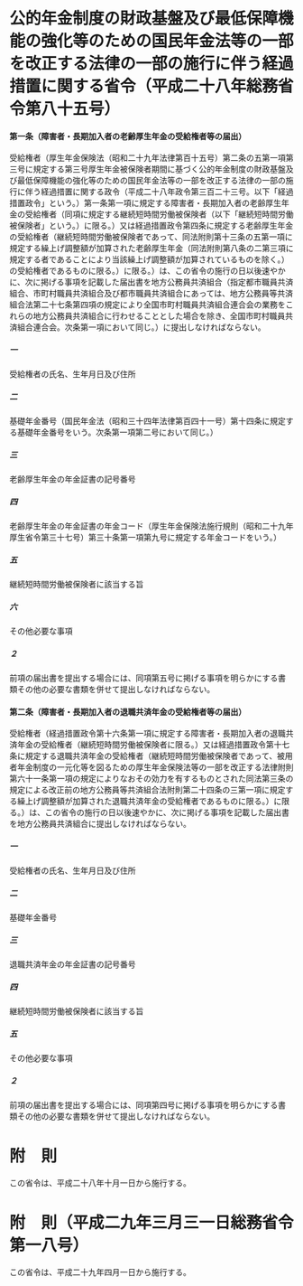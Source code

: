 # 公的年金制度の財政基盤及び最低保障機能の強化等のための国民年金法等の一部を改正する法律の一部の施行に伴う経過措置に関する省令（平成二十八年総務省令第八十五号）
#### 第一条（障害者・長期加入者の老齢厚生年金の受給権者等の届出）
受給権者（厚生年金保険法（昭和二十九年法律第百十五号）第二条の五第一項第三号に規定する第三号厚生年金被保険者期間に基づく公的年金制度の財政基盤及び最低保障機能の強化等のための国民年金法等の一部を改正する法律の一部の施行に伴う経過措置に関する政令（平成二十八年政令第三百二十三号。以下「経過措置政令」という。）第一条第一項に規定する障害者・長期加入者の老齢厚生年金の受給権者（同項に規定する継続短時間労働被保険者（以下「継続短時間労働被保険者」という。）に限る。）又は経過措置政令第四条に規定する老齢厚生年金の受給権者（継続短時間労働被保険者であって、同法附則第十三条の五第一項に規定する繰上げ調整額が加算された老齢厚生年金（同法附則第八条の二第三項に規定する者であることにより当該繰上げ調整額が加算されているものを除く。）の受給権者であるものに限る。）に限る。）は、この省令の施行の日以後速やかに、次に掲げる事項を記載した届出書を地方公務員共済組合（指定都市職員共済組合、市町村職員共済組合及び都市職員共済組合にあっては、地方公務員等共済組合法第二十七条第四項の規定により全国市町村職員共済組合連合会の業務をこれらの地方公務員共済組合に行わせることとした場合を除き、全国市町村職員共済組合連合会。次条第一項において同じ。）に提出しなければならない。
##### 一
受給権者の氏名、生年月日及び住所
##### 二
基礎年金番号（国民年金法（昭和三十四年法律第百四十一号）第十四条に規定する基礎年金番号をいう。次条第一項第二号において同じ。）
##### 三
老齢厚生年金の年金証書の記号番号
##### 四
老齢厚生年金の年金証書の年金コード（厚生年金保険法施行規則（昭和二十九年厚生省令第三十七号）第三十条第一項第九号に規定する年金コードをいう。）
##### 五
継続短時間労働被保険者に該当する旨
##### 六
その他必要な事項
##### ２
前項の届出書を提出する場合には、同項第五号に掲げる事項を明らかにする書類その他の必要な書類を併せて提出しなければならない。
#### 第二条（障害者・長期加入者の退職共済年金の受給権者等の届出）
受給権者（経過措置政令第十六条第一項に規定する障害者・長期加入者の退職共済年金の受給権者（継続短時間労働被保険者に限る。）又は経過措置政令第十七条に規定する退職共済年金の受給権者（継続短時間労働被保険者であって、被用者年金制度の一元化等を図るための厚生年金保険法等の一部を改正する法律附則第六十一条第一項の規定によりなおその効力を有するものとされた同法第三条の規定による改正前の地方公務員等共済組合法附則第二十四条の三第一項に規定する繰上げ調整額が加算された退職共済年金の受給権者であるものに限る。）に限る。）は、この省令の施行の日以後速やかに、次に掲げる事項を記載した届出書を地方公務員共済組合に提出しなければならない。
##### 一
受給権者の氏名、生年月日及び住所
##### 二
基礎年金番号
##### 三
退職共済年金の年金証書の記号番号
##### 四
継続短時間労働被保険者に該当する旨
##### 五
その他必要な事項
##### ２
前項の届出書を提出する場合には、同項第四号に掲げる事項を明らかにする書類その他の必要な書類を併せて提出しなければならない。
# 附　則
この省令は、平成二十八年十月一日から施行する。
# 附　則（平成二九年三月三一日総務省令第一八号）
この省令は、平成二十九年四月一日から施行する。
